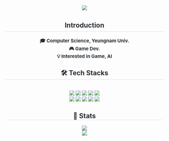 <div align= "center">
    <img src="https://capsule-render.vercel.app/api?type=waving&color=0:a8edea,100:fed7e3&height=120&text=Manon%20Wisely&animation=&fontColor=020715&fontSize=60" />
    </div>
    <div align= "center"> 
    <h2 style="border-bottom: 1px solid #d8dee4; color: #282d33; line-height: 1.8;"> Introduction </h2>  
    <div style="font-weight: 700; font-size: 15px; text-align: center; color: #282d33;"> 
        🎓 Computer Science, Yeungnam Univ.</br>
        🎮 Game Dev.</br>
        💡 Interested in Game, AI 
    </div> 
    </div>
    <div align= "center">
    <h2 style="border-bottom: 1px solid #d8dee4; color: #282d33;"> 🛠️ Tech Stacks </h2> <br> 
    <div style="margin: 0 auto; text-align: center;" align= "center"> <img src="https://img.shields.io/badge/C-A8B9CC?style=flat&logo=C&logoColor=white">
          <img src="https://img.shields.io/badge/C++-00599C?style=flat&logo=C%2B%2B&logoColor=white">
          <img src="https://img.shields.io/badge/Figma-F24E1E?style=flat&logo=Figma&logoColor=white">
          <img src="https://img.shields.io/badge/Git-F05032?style=flat&logo=Git&logoColor=white">
          <img src="https://img.shields.io/badge/Github-181717?style=flat&logo=Github&logoColor=white">
          <br/><img src="https://img.shields.io/badge/Java-007396?style=flat&logo=Java&logoColor=white">
          <img src="https://img.shields.io/badge/Discord-5865F2?style=flat&logo=Discord&logoColor=white">
          <img src="https://img.shields.io/badge/Notion-000000?style=flat&logo=Notion&logoColor=white">
          <img src="https://img.shields.io/badge/Python-3776AB?style=flat&logo=Python&logoColor=white">
          <img src="https://img.shields.io/badge/Trello-0052CC?style=flat&logo=Trello&logoColor=white">
          <br/></div>
    </div>
    <div align= "center"> 
    <h2 style="border-bottom: 1px solid #d8dee4; color: #282d33;"> 🏅 Stats </h2> <div align= "center"> 
        <img src="https://github-readme-stats.vercel.app/api?username=ManonWisely&bg_color=60,a8edea,fed6e3&title_color=020715&text_color=020715"/> </div>
        <img src="https://github-readme-stats.vercel.app/api/top-langs/?username=ManonWisely&layout=compact&bg_color=60,a8edea,fed6e3&title_color=020715&text_color=020715"/> </div> 
    </div>
    
